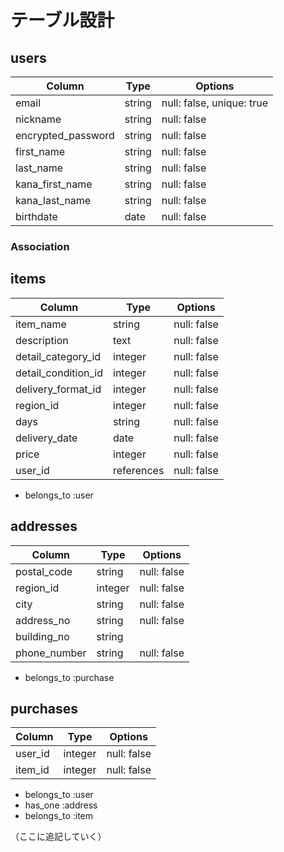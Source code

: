<!-- # README

This README would normally document whatever steps are necessary to get the
application up and running.

Things you may want to cover:

* Ruby version

* System dependencies

* Configuration

* Database creation

* Database initialization

* How to run the test suite

* Services (job queues, cache servers, search engines, etc.)

* Deployment instructions

* ... -->

# テーブル設計

## users

| Column             | Type   | Options                   |
| ------------------ | ------ | ------------------------- |
| email              | string | null: false, unique: true |
| nickname           | string | null: false               |
| encrypted_password | string | null: false               |
| first_name         | string | null: false               |
| last_name          | string | null: false               |
| kana_first_name    | string | null: false               |
| kana_last_name     | string | null: false               |
| birthdate          | date   | null: false               |

### Association

## items

| Column              | Type       | Options     |
| ------------------- | ---------- | ----------- |
| item_name           | string     | null: false |
| description         | text       | null: false |
| detail_category_id  | integer    | null: false |
| detail_condition_id | integer    | null: false |
| delivery_format_id  | integer    | null: false |
| region_id           | integer    | null: false |
| days                | string     | null: false |
| delivery_date       | date       | null: false |
| price               | integer    | null: false |
| user_id             | references | null: false |

- belongs_to :user

## addresses

| Column       | Type    | Options     |
| ------------ | ------- | ----------- |
| postal_code  | string  | null: false |
| region_id    | integer | null: false |
| city         | string  | null: false |
| address_no   | string  | null: false |
| building_no  | string  |             |
| phone_number | string  | null: false |

- belongs_to :purchase

## purchases

| Column  | Type    | Options     |
| ------- | ------- | ----------- |
| user_id | integer | null: false |
| item_id | integer | null: false |

- belongs_to :user
- has_one :address
- belongs_to :item

（ここに追記していく）
